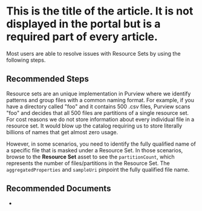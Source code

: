 <properties
  pagetitle="This is the title of the article. It is not displayed in the portal but is a required part of every article."
  description=""
  service="microsoft.purview"
  resource="accounts"
  ms.author="desarkar"
  selfhelptype="Generic"
  supporttopicids="32783213,32783234,32783235,32783238,32783239,32783240,32783241,32783268"
  productpesids="17354"
  cloudenvironments="public, fairfax, mooncake, blackforest, ussec, usnat"
  disableclouds=""
  articleid="c41ace23-81d7-4edc-b442-580fbc23a126"
  ownershipid="AzureData_Purview" />
# This is the title of the article. It is not displayed in the portal but is a required part of every article.

Most users are able to resolve issues with Resource Sets by using the following steps.

## **Recommended Steps**

Resource sets are an unique implementation in Purview where we identify patterns and group files with a common naming format. For example, if you have a directory called "foo" and it contains 500 .csv files, Purview scans "foo" and decides that all 500 files are partitions of a single resource set. For cost reasons we do not store information about every individual file in a resource set. It would blow up the catalog requiring us to store literally billions of names that get almost zero usage.

However, in some scenarios, you need to identify the fully qualified name of a specific file that is masked under a Resource Set. In those scenarios, browse to the **Resource Set** asset to see the `partitionCount`, which represents the number of files/partitions in the Resource Set. The `aggregatedProperties` and `sampleUri` pinpoint the fully qualified file name.

## **Recommended Documents**

* [Understanding Resource Sets]: https://docs.microsoft.com/azure/purview/concept-resource-sets
